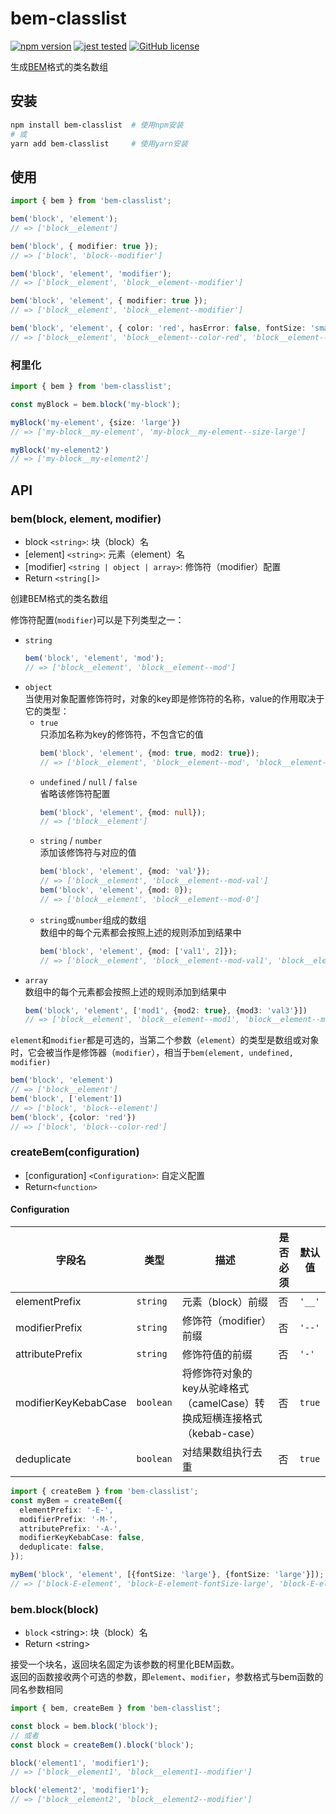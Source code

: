 # bem-classlist

[![npm version](https://img.shields.io/npm/v/bem-classlist.svg?style=flat)](https://www.npmjs.com/package/bem-classlist)
[![jest tested](https://img.shields.io/badge/Jest-tested-eee.svg?logo=jest&labelColor=99424f)](https://github.com/jestjs/jest)
[![GitHub license](https://img.shields.io/badge/license-MIT-blue.svg)](https://github.com/breeze9527/bem-classlist/blob/main/LICENSE)

生成[BEM](https://getbem.com/naming/)格式的类名数组

## 安装

```bash
npm install bem-classlist  # 使用npm安装
# 或
yarn add bem-classlist     # 使用yarn安装
```

## 使用

```ts
import { bem } from 'bem-classlist';

bem('block', 'element');
// => ['block__element']

bem('block', { modifier: true });
// => ['block', 'block--modifier']

bem('block', 'element', 'modifier');
// => ['block__element', 'block__element--modifier']

bem('block', 'element', { modifier: true }); 
// => ['block__element', 'block__element--modifier']

bem('block', 'element', { color: 'red', hasError: false, fontSize: 'small' });
// => ['block__element', 'block__element--color-red', 'block__element--has-error', 'block__element--font-size-small']
```

### 柯里化

```ts
import { bem } from 'bem-classlist';

const myBlock = bem.block('my-block');

myBlock('my-element', {size: 'large'})
// => ['my-block__my-element', 'my-block__my-element--size-large']

myBlock('my-element2')
// => ['my-block__my-element2']
```

## API

### bem(block, element, modifier)

- block `<string>`: 块（block）名
- \[element\] `<string>`: 元素（element）名
- \[modifier\] `<string | object | array>`: 修饰符（modifier）配置
- Return `<string[]>`

创建BEM格式的类名数组

修饰符配置(`modifier`)可以是下列类型之一：

- `string`  
  ```ts
  bem('block', 'element', 'mod');
  // => ['block__element', 'block__element--mod']
  ```
- `object`  
  当使用对象配置修饰符时，对象的key即是修饰符的名称，value的作用取决于它的类型：  
  - `true`  
    只添加名称为key的修饰符，不包含它的值
    ```ts
    bem('block', 'element', {mod: true, mod2: true});
    // => ['block__element', 'block__element--mod', 'block__element--mod2']
    ```
  - `undefined` / `null` / `false`  
    省略该修饰符配置
    ```ts
    bem('block', 'element', {mod: null});
    // => ['block__element']
    ```
  - `string` / `number`  
    添加该修饰符与对应的值
    ```ts
    bem('block', 'element', {mod: 'val'});
    // => ['block__element', 'block__element--mod-val']
    bem('block', 'element', {mod: 0});
    // => ['block__element', 'block__element--mod-0']
    ```
  - `string`或`number`组成的数组  
    数组中的每个元素都会按照上述的规则添加到结果中
    ```ts
    bem('block', 'element', {mod: ['val1', 2]});
    // => ['block__element', 'block__element--mod-val1', 'block__element--mod-2']
    ```
- `array`  
  数组中的每个元素都会按照上述的规则添加到结果中
  ```ts
  bem('block', 'element', ['mod1', {mod2: true}, {mod3: 'val3'}])
  // => ['block__element', 'block__element--mod1', 'block__element--mod2', 'block__element--mod3-val3']
  ```

`element`和`modifier`都是可选的，当第二个参数（`element`）的类型是数组或对象时，它会被当作是修饰器（`modifier`），相当于`bem(element, undefined, modifier)`

```ts
bem('block', 'element')
// => ['block__element']
bem('block', ['element'])
// => ['block', 'block--element']
bem('block', {color: 'red'})
// => ['block', 'block--color-red']
```

### createBem(configuration)

- \[configuration\] `<Configuration>`: 自定义配置
- Return`<function>`

#### Configuration

字段名 | 类型 | 描述 | 是否必须 | 默认值
--- | --- | --- | --- | ---
elementPrefix | `string` | 元素（block）前缀 | 否 | `'__'`
modifierPrefix | `string` | 修饰符（modifier）前缀 | 否 | `'--'`
attributePrefix | `string` | 修饰符值的前缀 | 否 | `'-'`
modifierKeyKebabCase | `boolean` | 将修饰符对象的key从驼峰格式（camelCase）转换成短横连接格式（kebab-case） | 否 | `true`
deduplicate | `boolean` | 对结果数组执行去重 | 否 | `true`


```ts
import { createBem } from 'bem-classlist';
const myBem = createBem({
  elementPrefix: '-E-',
  modifierPrefix: '-M-',
  attributePrefix: '-A-',
  modifierKeyKebabCase: false,
  deduplicate: false,
});

myBem('block', 'element', [{fontSize: 'large'}, {fontSize: 'large'}]);
// => ['block-E-element', 'block-E-element-fontSize-large', 'block-E-element-fontSize-large']

```

### bem.block(block)

- `block` \<string\>: 块（block）名
- Return \<string\>

接受一个块名，返回块名固定为该参数的柯里化BEM函数。  
返回的函数接收两个可选的参数，即`element`、`modifier`，参数格式与bem函数的同名参数相同

```ts
import { bem, createBem } from 'bem-classlist';

const block = bem.block('block');
// 或者
const block = createBem().block('block');

block('element1', 'modifier1');
// => ['block__element1', 'block__element1--modifier']

block('element2', 'modifier1');
// => ['block__element2', 'block__element2--modifier']

```
